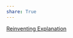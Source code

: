 ```yaml
---
share: True
---
```


[Reinventing Explanation](https://michaelnielsen.org/reinventing_explanation/index.html)
